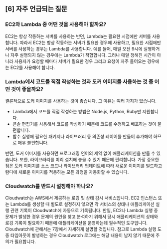 ## [6] 자주 언급되는 질문

### EC2와 Lambda 중 어떤 것을 사용해야 할까요?

EC2는 항상 작동하는 서버를 사용하는 반면, Lambda는 필요한 시점에만
서버를 사용합니다. 따라서 EC2는 항상 작동하는 서버가 필요한 경우에
사용하고, 필요한 시점에만 서버를 사용하는 경우는 Lambda를 사용합니다.
예를 들어, 매일 오전 9시에 실행하거나 자주 실행되지 않는 경우에는
Lambda가 적합합니다. 그러나 매일 정해진 시간이 아니라 사용자가 요청할
때마다 서버가 필요한 경우 그리고 요청이 자주 들어오는 경우에는 EC2를
사용해야 합니다.

### Lambda에서 코드를 직접 작성하는 것과 도커 이미지를 사용하는 것 중 어떤 것이 좋을까요?

결론적으로 도커 이미지를 사용하는 것이 좋습니다. 그 이유는 여러 가지가
있습니다.

- Lambda에서 코드를 직접 작성하는 방법은 Node.js, Python, Ruby만
  지원합니다.
- 콘솔 편집기를 사용해서 코드를 작성하기 때문에 코드를 수정하고
  배포하는 것이 불편합니다.
- 함수 실행에 필요한 패키지나 라이브러리 등 의존성 레이어를 만들어
  추가해야 하므로 매우 불편합니다.

반면, 도커 이미지를 사용하면 프로그래밍 언어의 제약 없이 애플리케이션을
만들 수 있습니다. 또한, 라이브러리를 미리 설치해 놓을 수 있기 때문에
편리합니다. 가장 중요한 점은 도커 이미지를 소스 코드나 라이브러리
업데이트에 따라 새로운 이미지를 빌드하고 람다에 새로운 이미지를 적용하는
모든 과정을 자동화할 수 있습니다.

### Cloudwatch를 반드시 설정해야 하나요?

Cloudwatch는 AWS에서 제공하는 로깅 및 상태 감시 서비스입니다. EC2
인스턴스 또는 Lambda를 생성할 때 별도로 설정하지 않으면 각 서비스의
상태나 애플리케이션 실행 관련 기록이 Cloudwatch에 자동으로 기록됩니다.
만일, EC2나 Lambda 실행 중 문제가 발생한 경우 문제의 원인을 찾고
분석하기 위해서 당시 애플리케이션의 상태와 로깅 기록이 필요하기 때문에
애플리케이션을 운영하는데 필수적인 도구입니다. Cloudwatch에 관해서는
7장에서 자세하게 설명할 것입니다. 참고로 Lambda 실행 도중 타임아웃이
발생하는 경우 Cloudwatch 로그에는 해당 내용이 남지 않기 때문에 주의가
필요합니다.
